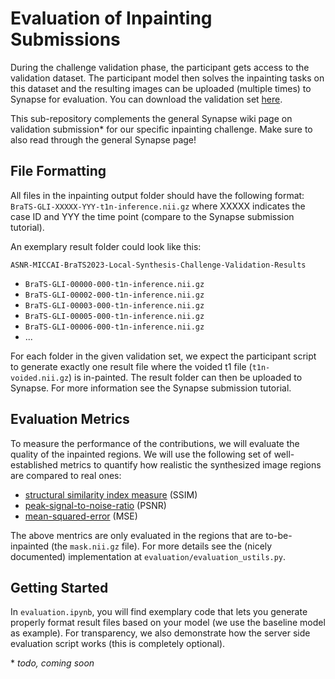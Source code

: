 # Evaluation of Inpainting Submissions

During the challenge validation phase, the participant gets access to the validation dataset. The participant model then solves the inpainting tasks on this dataset and the resulting images can be uploaded (multiple times) to Synapse for evaluation. You can download the validation set [here](https://www.synapse.org/#!Synapse:syn51684975).

This sub-repository complements the general Synapse wiki page on validation submission\* for our specific inpainting challenge. Make sure to also read through the general Synapse page!

## File Formatting

All files in the inpainting output folder should have the following format: ```BraTS-GLI-XXXXX-YYY-t1n-inference.nii.gz``` where XXXXX indicates the case ID and YYY the time point (compare to the Synapse submission tutorial).

An exemplary result folder could look like this:

```ASNR-MICCAI-BraTS2023-Local-Synthesis-Challenge-Validation-Results```
- ```BraTS-GLI-00000-000-t1n-inference.nii.gz```
- ```BraTS-GLI-00002-000-t1n-inference.nii.gz```
- ```BraTS-GLI-00003-000-t1n-inference.nii.gz```
- ```BraTS-GLI-00005-000-t1n-inference.nii.gz```
- ```BraTS-GLI-00006-000-t1n-inference.nii.gz```
- ...


For each folder in the given validation set, we expect the participant script to generate exactly one result file where the voided t1 file (```t1n-voided.nii.gz```) is in-painted. 
The result folder can then be uploaded to Synapse. For more information see the Synapse submission tutorial.

## Evaluation Metrics
To measure the performance of the contributions, we will evaluate the quality of the inpainted regions. We will use the following set of well-established metrics to quantify how realistic the synthesized image regions are compared to real ones:
- [structural similarity index measure](https://torchmetrics.readthedocs.io/en/stable/image/structural_similarity.html) (SSIM)
- [peak-signal-to-noise-ratio](https://torchmetrics.readthedocs.io/en/stable/image/peak_signal_noise_ratio.html) (PSNR)
- [mean-squared-error](https://torchmetrics.readthedocs.io/en/stable/regression/mean_squared_error.html) (MSE)

The above mentrics are only evaluated in the regions that are to-be-inpainted (the ```mask.nii.gz``` file). For more details see the (nicely documented) implementation at ```evaluation/evaluation_ustils.py```.

## Getting Started

In ```evaluation.ipynb```, you will find exemplary code that lets you generate properly format result files based on your model (we use the baseline model as example). For transparency, we also demonstrate how the server side evaluation script works (this is completely optional).


\* *todo, coming soon*
